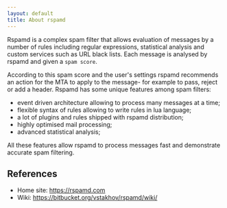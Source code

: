 ```yaml
---
layout: default
title: About rspamd
---
```


Rspamd is a complex spam filter that allows evaluation of messages by a number of
rules including regular expressions, statistical analysis and custom services
such as URL black lists. Each message is analysed by rspamd and given a `spam score`. 

According to this spam score and the user's settings rspamd recommends an action for
the MTA to apply to the message- for example to pass, reject or add a header.
Rspamd has some unique features among spam filters: 

* event driven architecture allowing to process many messages at a time;
* flexible syntax of rules allowing to write rules in lua language;
* a lot of plugins and rules shipped with rspamd distribution;
* highly optimised mail processing;
* advanced statistical analysis;

All these features allow rspamd to process messages fast and demonstrate 
accurate spam filtering. 



## References

* Home site: <https://rspamd.com>
* Wiki: <https://bitbucket.org/vstakhov/rspamd/wiki/>
